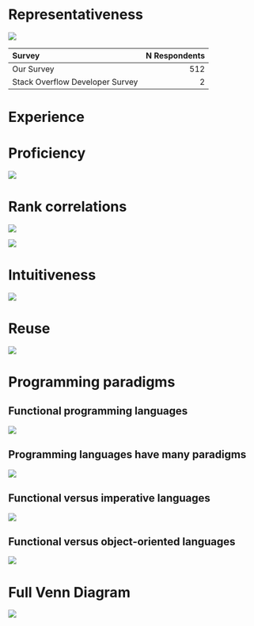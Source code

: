Representativeness
==================

![](languages_files/figure-markdown_strict/representativeness-1.png)

<table>
<thead>
<tr class="header">
<th style="text-align: left;">Survey</th>
<th style="text-align: right;">N Respondents</th>
</tr>
</thead>
<tbody>
<tr class="odd">
<td style="text-align: left;">Our Survey</td>
<td style="text-align: right;">512</td>
</tr>
<tr class="even">
<td style="text-align: left;">Stack Overflow Developer Survey</td>
<td style="text-align: right;">2</td>
</tr>
</tbody>
</table>

Experience
==========

Proficiency
===========

![](languages_files/figure-markdown_strict/proficiency-1.png)

Rank correlations
=================

![](languages_files/figure-markdown_strict/correlations-1.png)

![](languages_files/figure-markdown_strict/experience-proficiency-correlation-1.png)

Intuitiveness
=============

![](languages_files/figure-markdown_strict/intuitiveness-1.png)

Reuse
=====

![](languages_files/figure-markdown_strict/reuse-1.png)

Programming paradigms
=====================

Functional programming languages
--------------------------------

![](languages_files/figure-markdown_strict/functional-languages-1.png)

Programming languages have many paradigms
-----------------------------------------

![](languages_files/figure-markdown_strict/python-paradigms-1.png)

Functional versus imperative languages
--------------------------------------

![](languages_files/figure-markdown_strict/functional-v-imperative-1.png)

Functional versus object-oriented languages
-------------------------------------------

![](languages_files/figure-markdown_strict/functional-v-object-oriented-1.png)

Full Venn Diagram
=================

![](languages_files/figure-markdown_strict/functional-v-object-v-imperative-1.png)
